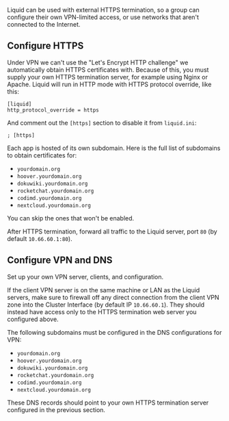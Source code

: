 Liquid can be used with external HTTPS termination, so a group can configure their own VPN-limited access, or use networks that aren't connected to the Internet.

## Configure HTTPS

Under VPN we can't use the "Let's Encrypt HTTP challenge" we automatically obtain HTTPS certificates with. Because of this, you must supply your own HTTPS termination server, for example using Nginx or Apache. Liquid will run in HTTP mode with HTTPS protocol override, like this:

```
[liquid]
http_protocol_override = https
```

And comment out the `[https]` section to disable it from `liquid.ini`:

```
; [https]
```

Each app is hosted of its own subdomain. Here is the full list of subdomains to obtain certificates for:

- `yourdomain.org`
- `hoover.yourdomain.org`
- `dokuwiki.yourdomain.org`
- `rocketchat.yourdomain.org`
- `codimd.yourdomain.org`
- `nextcloud.yourdomain.org`

You can skip the ones that won't be enabled.

After HTTPS termination, forward all traffic to the Liquid server, port `80` (by default `10.66.60.1:80`). 

## Configure VPN and DNS

Set up your own VPN server, clients, and configuration.

If the client VPN server is on the same machine or LAN as the Liquid servers, make sure to firewall off any direct connection from the client VPN zone into the Cluster Interface (by default IP `10.66.60.1`). They should instead have access only to the HTTPS termination web server you configured above.

The following subdomains must be configured in the DNS configurations for VPN:

- `yourdomain.org`
- `hoover.yourdomain.org`
- `dokuwiki.yourdomain.org`
- `rocketchat.yourdomain.org`
- `codimd.yourdomain.org`
- `nextcloud.yourdomain.org`

These DNS records should point to your own HTTPS termination server configured in the previous section.